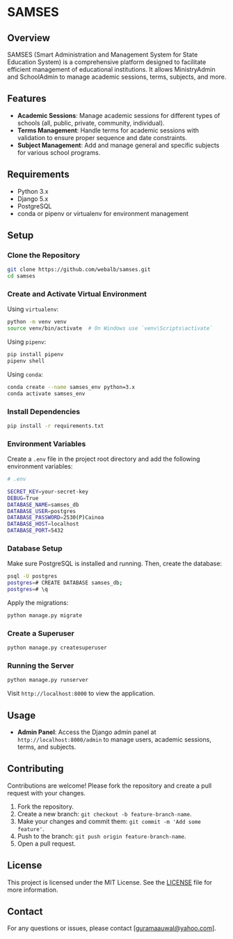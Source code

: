 # SAMSES

## Overview

SAMSES (Smart Administration and Management System for State Education System) is a comprehensive platform designed to facilitate efficient management of educational institutions. It allows MinistryAdmin and SchoolAdmin to manage academic sessions, terms, subjects, and more.

## Features

- **Academic Sessions**: Manage academic sessions for different types of schools (all, public, private, community, individual).
- **Terms Management**: Handle terms for academic sessions with validation to ensure proper sequence and date constraints.
- **Subject Management**: Add and manage general and specific subjects for various school programs.

## Requirements

- Python 3.x
- Django 5.x
- PostgreSQL
- conda or pipenv or virtualenv for environment management

## Setup

### Clone the Repository

```sh
git clone https://github.com/webalb/samses.git
cd samses
```

### Create and Activate Virtual Environment

Using `virtualenv`:

```sh
python -m venv venv
source venv/bin/activate  # On Windows use `venv\Scripts\activate`
```

Using `pipenv`:

```sh
pip install pipenv
pipenv shell
```

Using `conda`:

```sh
conda create --name samses_env python=3.x
conda activate samses_env
```


### Install Dependencies

```sh
pip install -r requirements.txt
```

### Environment Variables

Create a `.env` file in the project root directory and add the following environment variables:

```sh
# .env

SECRET_KEY=your-secret-key
DEBUG=True
DATABASE_NAME=samses_db
DATABASE_USER=postgres
DATABASE_PASSWORD=2530(P)Cainoa
DATABASE_HOST=localhost
DATABASE_PORT=5432
```

### Database Setup

Make sure PostgreSQL is installed and running. Then, create the database:

```sh
psql -U postgres
postgres=# CREATE DATABASE samses_db;
postgres=# \q
```

Apply the migrations:

```sh
python manage.py migrate
```

### Create a Superuser

```sh
python manage.py createsuperuser
```

### Running the Server

```sh
python manage.py runserver
```

Visit `http://localhost:8000` to view the application.

## Usage

- **Admin Panel**: Access the Django admin panel at `http://localhost:8000/admin` to manage users, academic sessions, terms, and subjects.

## Contributing

Contributions are welcome! Please fork the repository and create a pull request with your changes.

1. Fork the repository.
2. Create a new branch: `git checkout -b feature-branch-name`.
3. Make your changes and commit them: `git commit -m 'Add some feature'`.
4. Push to the branch: `git push origin feature-branch-name`.
5. Open a pull request.

## License

This project is licensed under the MIT License. See the [LICENSE](LICENSE) file for more information.

## Contact

For any questions or issues, please contact [guramaauwal@yahoo.com].
